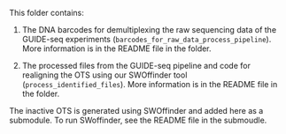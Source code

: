 This folder contains:

1. The DNA barcodes for demultiplexing the raw sequencing data of the GUIDE-seq experiments (`barcodes_for_raw_data_process_pipeline`). More information is in the README file in the folder.

2. The processed files from the GUIDE-seq pipeline and code for realigning the OTS using our SWOffinder tool (`process_identified_files`). More information is in the README file in the folder.

The inactive OTS is generated using SWOffinder and added here as a submodule. To run SWoffinder, see the README file in the submoudle.